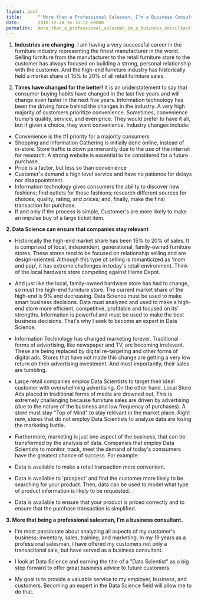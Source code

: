 ```yaml
---
layout: post
title:      "'More than a Professional Salesman, I'm a Business Consultant'"
date:       2018-12-28 16:36:12 +0000
permalink:  more_than_a_professional_salesman_im_a_business_consultant
---
```



1.   **Industries are changing**.  I am having a very successful career in the furniture industry representing the finest manufacturer in the world.  Selling furniture from the manufacturer to the retail furniture store to the customer has always focused on building a strong, personal relationship with the customer.  And the high-end furniture industry has historically held a market share of 15% to 20% of all retail furniture sales. 

2.  **Times have changed for the better!**  It is an understatement to say that consumer buying habits have changed in the last five years and will change even faster in the next five years.  Information technology has been the driving force behind the changes in the industry.  A very high majority of customers prioritize convenience.  Sometimes, convenience trump's quality, service, and even price.  They would prefer to have it all,  but if given a choice, they want convenience. Industry changes include:

* Convenience is the #1 priority for a majority consumers
* Shopping and Information Gathering is initially done online, instead of in-store.  Store traffic is down permenantly due to the use of the internet for research.  A strong website is essential to be considered for a future purchase.
* Price is a factor, but less so than convenience
* Customer's demand a high level service and have no patience for delays nor disappointment.
* Information technology gives consumers the ability to discover new fashions; find outlets for those fashions; research different sources for choices, quality, rating, and prices; and, finally, make the final transaction for purchase.
* If and only if the process is simple, Customer's are more likely to make an impulse buy of a large ticket item.


**2.   Data Science can ensure that companies stay relevant**

* Historically the high-end market share has been 15% to 20% of sales.  It is comprised of local, independent, generational, family-owned furniture stores.  These stores tend to be focused on relationship selling and are design-oriented.  Although this type of selling is romanticized as 'mom and pop', it has extreme challenges in today's retail environment.  Think of the local hardware store competing against Home Depot.  

* And just like the local, family-owned hardware store has had to change, so must the high-end furniture store.  The current market share of the high-end is 9% and decreasing.  Data Science must be used to make smart business decisions.  Data must analyzed and used to make a high-end store more efficient, competitive, profitable and focused on its' strengths.  Information is powerful and must be used to make the best business decisions.   That's why I seek to become an expert in Data Science.

* Information Technology has changed marketing forever.   Traditional forms of advertising, like newspaper and TV, are becoming irrelevant.  These are being replaced by digital re-targeting and other forms of digital ads.  Stores that have not made this change are getting a very low return on their advertising investment.  And most importantly, their sales are tumbling.   

* Large retail companies employ Data Scientists to target their ideal customer with overwhelming advertising.  On the other hand, Local Store Ads placed in traditional forms of media are drowned out.  This is extremely challenging because  furniture sales are driven by advertising (due to the nature of the business and low frequency of purchases).  A store must stay "Top of Mind" to stay relevant in the market place.  Right now, stores that do not employ Data Scientists to analyze data are losing the marketing battle.  

* Furthermore, marketing is just one aspect of the business, that can be transformed by the analysis of data.  Companies that employ Data Scientists to monitor, track, meet the demand of today's comsumers have the greatest chance of success.  For example:

* Data is available to make a retail transaction more convenient.
* Data is available to 'prospect' and find the customer more likely to be searching for your product.  Then, data can be used to model what type of product information is likely to be requested.
* Data is available to ensure that your product is priced correctly and to ensure that the purchase transaction is simplified.


**3.   More that being a professional salesman, I'm a business consultant.**

* I'm most passionate about analyzing all aspects of my customer's business:  inventory, sales, training, and marketing.  In my 19 years as a professional salesman, I have offered my customers not only a transactional sale, but have served as a business consultant.  

* I look at Data Science and earning the title of a "Data Scientist" as a big step forward to offer great business advice to future customers.  

* My goal is to provide a valuable service to my employer, business, and customers.  Becoming an expert in the Data Science field will allow me to do that.

